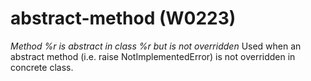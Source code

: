 # abstract-method (W0223)

*Method %r is abstract in class %r but is not overridden* Used when an
abstract method (i.e. raise NotImplementedError) is not overridden in
concrete class.
